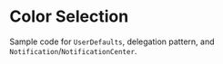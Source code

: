 # Color Selection

Sample code for `UserDefaults`, delegation pattern, and `Notification`/`NotificationCenter`.

